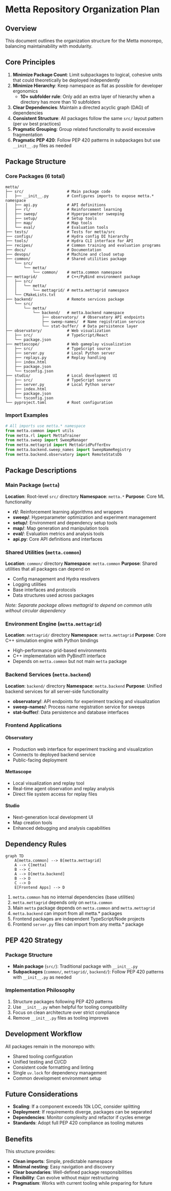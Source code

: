 # Metta Repository Organization Plan

## Overview

This document outlines the organization structure for the Metta monorepo, balancing maintainability with modularity.

## Core Principles

1. **Minimize Package Count**: Limit subpackages to logical, cohesive units that could theoretically be deployed independently
2. **Minimize Hierarchy**: Keep namespace as flat as possible for developer ergonomics
   - **10+ subfolder rule**: Only add an extra layer of hierarchy when a directory has more than 10 subfolders
3. **Clear Dependencies**: Maintain a directed acyclic graph (DAG) of dependencies
4. **Consistent Structure**: All packages follow the same `src/` layout pattern (per uv best practices)
5. **Pragmatic Grouping**: Group related functionality to avoid excessive fragmentation
6. **Pragmatic PEP 420**: Follow PEP 420 patterns in subpackages but use `__init__.py` files as needed

## Package Structure

### Core Packages (6 total)

```
metta/
├── src/                   # Main package code
│   ├── __init__.py        # Configures imports to expose metta.* namespace
│   ├── api.py             # API definitions
│   ├── rl/                # Reinforcement learning
│   ├── sweep/             # Hyperparameter sweeping
│   ├── setup/             # Setup tools
│   ├── map/               # Map tools
│   └── eval/              # Evaluation tools
├── tests/                 # Tests for metta/src
├── configs/               # Hydra config DI hierarchy
├── tools/                 # Hydra CLI interface for API
├── recipes/               # Common training and evaluation programs
├── docs/                  # Documentation
├── devops/                # Machine and cloud setup
├── common/                # Shared utilities package
│   └── src/
│       └── metta/
│           └── common/    # metta.common namespace
├── mettagrid/             # C++/PyBind environment package
│   ├── src/
│   │   └── metta/
│   │       └── mettagrid/ # metta.mettagrid namespace
│   └── CMakeLists.txt
├── backend/               # Remote services package
│   └── src/
│       └── metta/
│           └── backend/   # metta.backend namespace
│               ├── observatory/  # Observatory API endpoints
│               ├── sweep-names/  # Name registration service
│               └── stat-buffer/  # Data persistence layer
├── observatory/           # Web visualization
│   ├── src/               # TypeScript/React
│   └── package.json
├── mettascope/            # Web gameplay visualization
│   ├── src/               # TypeScript source
│   ├── server.py          # Local Python server
│   ├── replays.py         # Replay handling
│   ├── index.html
│   ├── package.json
│   └── tsconfig.json
├── studio/                # Local development UI
│   ├── src/               # TypeScript source
│   ├── server.py          # Local Python server
│   ├── index.html
│   ├── package.json
│   └── tsconfig.json
└── pyproject.toml         # Root configuration
```

### Import Examples

```python
# All imports use metta.* namespace
from metta.common import utils
from metta.rl import MettaTrainer
from metta.sweep import SweepManager
from metta.mettagrid import MettaGridPufferEnv
from metta.backend.sweep_names import SweepNameRegistry
from metta.backend.observatory import RemoteStatsDb
```

## Package Descriptions

### Main Package (`metta`)
**Location**: Root-level `src/` directory
**Namespace**: `metta.*`
**Purpose**: Core ML functionality

- **rl/**: Reinforcement learning algorithms and wrappers
- **sweep/**: Hyperparameter optimization and experiment management
- **setup/**: Environment and dependency setup tools
- **map/**: Map generation and manipulation tools
- **eval/**: Evaluation metrics and analysis tools
- **api.py**: Core API definitions and interfaces

### Shared Utilities (`metta.common`)
**Location**: `common/` directory
**Namespace**: `metta.common`
**Purpose**: Shared utilities that all packages can depend on

- Config management and Hydra resolvers
- Logging utilities
- Base interfaces and protocols
- Data structures used across packages

*Note: Separate package allows mettagrid to depend on common utils without circular dependency*

### Environment Engine (`metta.mettagrid`)
**Location**: `mettagrid/` directory
**Namespace**: `metta.mettagrid`
**Purpose**: Core C++ simulation engine with Python bindings

- High-performance grid-based environments
- C++ implementation with PyBind11 interface
- Depends on `metta.common` but not main `metta` package

### Backend Services (`metta.backend`)
**Location**: `backend/` directory
**Namespace**: `metta.backend`
**Purpose**: Unified backend services for all server-side functionality

- **observatory/**: API endpoints for experiment tracking and visualization
- **sweep-names/**: Process name registration service for sweeps
- **stat-buffer/**: Data persistence and database interfaces

### Frontend Applications

#### Observatory
- Production web interface for experiment tracking and visualization
- Connects to deployed backend service
- Public-facing deployment

#### Mettascope
- Local visualization and replay tool
- Real-time agent observation and replay analysis
- Direct file system access for replay files

#### Studio
- Next-generation local development UI
- Map creation tools
- Enhanced debugging and analysis capabilities

## Dependency Rules

```mermaid
graph TD
    A[metta.common] --> B[metta.mettagrid]
    A --> C[metta]
    B --> C
    A --> D[metta.backend]
    B --> D
    C --> D
    E[Frontend Apps] --> D
```

1. `metta.common` has no internal dependencies (base utilities)
2. `metta.mettagrid` depends only on `metta.common`
3. Main `metta` package depends on `metta.common` and `metta.mettagrid`
4. `metta.backend` can import from all metta.* packages
5. Frontend packages are independent TypeScript/Node projects
6. Frontend `server.py` files can import from any metta.* package

## PEP 420 Strategy

### Package Structure
- **Main package** (`src/`): Traditional package with `__init__.py`
- **Subpackages** (`common/`, `mettagrid/`, `backend/`): Follow PEP 420 patterns with `__init__.py` as needed

### Implementation Philosophy
1. Structure packages following PEP 420 patterns
2. Use `__init__.py` when helpful for tooling compatibility
3. Focus on clean architecture over strict compliance
4. Remove `__init__.py` files as tooling improves


## Development Workflow

All packages remain in the monorepo with:
- Shared tooling configuration
- Unified testing and CI/CD
- Consistent code formatting and linting
- Single `uv.lock` for dependency management
- Common development environment setup

## Future Considerations

- **Scaling**: If a component exceeds 10k LOC, consider splitting
- **Deployment**: If requirements diverge, packages can be separated
- **Dependencies**: Monitor complexity and refactor if cycles emerge
- **Standards**: Adopt full PEP 420 compliance as tooling matures

## Benefits

This structure provides:
- **Clean imports**: Simple, predictable namespace
- **Minimal nesting**: Easy navigation and discovery
- **Clear boundaries**: Well-defined package responsibilities
- **Flexibility**: Can evolve without major restructuring
- **Pragmatism**: Works with current tooling while preparing for future
